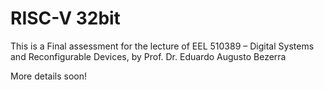 # RISC-V 32bit

This is a Final assessment for the lecture of EEL 510389 – Digital Systems and Reconfigurable Devices, by Prof. Dr. Eduardo Augusto Bezerra



More details soon!
